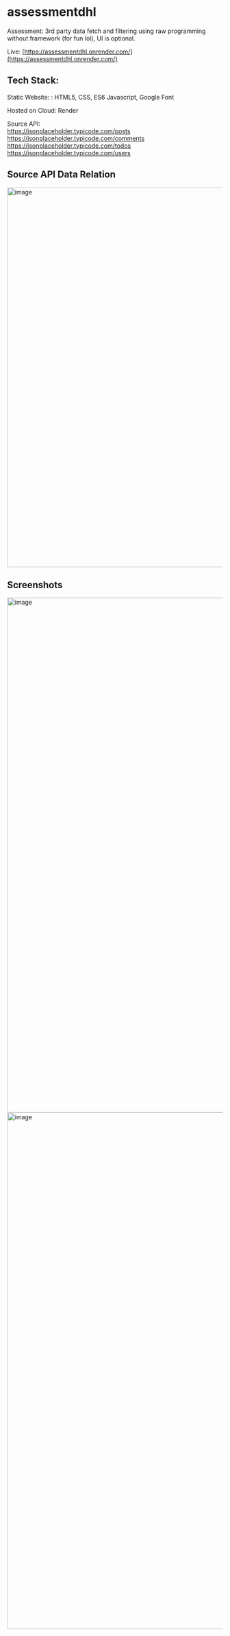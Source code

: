 # assessmentdhl

Assessment: 3rd party data fetch and filtering using raw programming without framework (for fun lol), UI is optional.

Live: [https://assessmentdhl.onrender.com/](https://assessmentdhl.onrender.com/)<br>

## Tech Stack: 
Static Website: : HTML5, CSS, ES6 Javascript, Google Font<br>

Hosted on Cloud: Render <br>

Source API:<br>
https://jsonplaceholder.typicode.com/posts <br>
https://jsonplaceholder.typicode.com/comments <br>
https://jsonplaceholder.typicode.com/todos <br>
https://jsonplaceholder.typicode.com/users <br>
   

## Source API Data Relation
<img width="884" alt="image" src="https://github.com/user-attachments/assets/9a7a6624-709c-4e32-9c8a-d54afd3da22e">


## Screenshots
<img width="1199" alt="image" src="https://github.com/user-attachments/assets/54f87153-1c2d-4529-91c5-e8f022b01c6a">
<img width="1203" alt="image" src="https://github.com/user-attachments/assets/44ce4c42-5a4c-4886-80d4-7655fbe4afe7">


